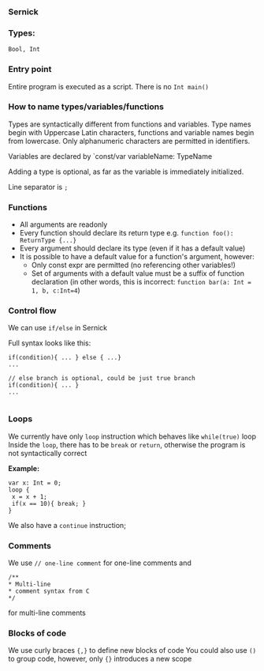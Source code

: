 ### Sernick

### Types:
`Bool, Int`

### Entry point

Entire program is executed as a script. There is no `Int main()`

### How to name types/variables/functions

Types are syntactically different from functions and variables. Type names begin with Uppercase Latin characters, functions and variable names begin from lowercase. Only alphanumeric characters are permitted in identifiers. 

Variables are declared by `const/var variableName: TypeName

Adding a type is optional, as far as the variable is immediately initialized.

Line separator is `;`


### Functions

* All arguments are readonly
* Every function should declare its return type e.g. `function foo(): ReturnType {...}`
* Every argument should declare its type (even if it has a default value)
* It is possible to have a default value for a function's argument, however:
	* Only const expr are permitted (no referencing other variables!)
	* Set of arguments with a default value must be a suffix of function declaration (in other words, this is incorrect: `function bar(a: Int = 1, b, c:Int=4`)


### Control flow
We can use `if/else` in Sernick

Full syntax looks like this:
```
if(condition){ ... } else { ...}
...

// else branch is optional, could be just true branch
if(condition){ ... }
...


```


### Loops
We currently have only `loop` instruction which behaves like `while(true)` loop
Inside the `loop`, there has to be `break` or `return`, otherwise the program is not syntactically correct

**Example:**
```
var x: Int = 0;
loop {
 x = x + 1;
 if(x == 10){ break; }
}
```

We also have a `continue` instruction;

### Comments

We use `// one-line comment` for one-line comments and 
```
/**
* Multi-line
* comment syntax from C
*/
```
for multi-line comments


### Blocks of code
We use curly braces `{,}` to define new blocks of code
You could also use `()` to group code, however, only `{}` introduces a new scope
